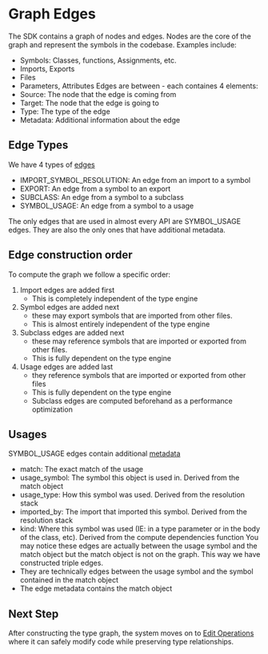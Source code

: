 # Graph Edges

The SDK contains a graph of nodes and edges.
Nodes are the core of the graph and represent the symbols in the codebase. Examples include:

- Symbols: Classes, functions, Assignments, etc.
- Imports, Exports
- Files
- Parameters, Attributes
  Edges are between - each containes 4 elements:
- Source: The node that the edge is coming from
- Target: The node that the edge is going to
- Type: The type of the edge
- Metadata: Additional information about the edge

## Edge Types

We have 4 types of [edges](../src/codegen/sdk/enums.py#L10)

- IMPORT_SYMBOL_RESOLUTION: An edge from an import to a symbol
- EXPORT: An edge from a symbol to an export
- SUBCLASS: An edge from a symbol to a subclass
- SYMBOL_USAGE: An edge from a symbol to a usage

The only edges that are used in almost every API are SYMBOL_USAGE edges. They are also the only ones that have additional metadata.

## Edge construction order

To compute the graph we follow a specific order:

1. Import edges are added first
   - This is completely independent of the type engine
1. Symbol edges are added next
   - these may export symbols that are imported from other files.
   - This is almost entirely independent of the type engine
1. Subclass edges are added next
   - these may reference symbols that are imported or exported from other files.
   - This is fully dependent on the type engine
1. Usage edges are added last
   - they reference symbols that are imported or exported from other files
   - This is fully dependent on the type engine
   - Subclass edges are computed beforehand as a performance optimization

## Usages

SYMBOL_USAGE edges contain additional [metadata](../src/codegen/sdk/core/dataclasses/usage.py)

- match: The exact match of the usage
- usage_symbol: The symbol this object is used in. Derived from the match object
- usage_type: How this symbol was used. Derived from the resolution stack
- imported_by: The import that imported this symbol. Derived from the resolution stack
- kind: Where this symbol was used (IE: in a type parameter or in the body of the class, etc). Derived from the compute dependencies function
  You may notice these edges are actually between the usage symbol and the match object but the match object is not on the graph. This way we have constructed triple edges.
- They are technically edges between the usage symbol and the symbol contained in the match object
- The edge metadata contains the match object

## Next Step

After constructing the type graph, the system moves on to [Edit Operations](../5.%20performing-edits/A.%20Edit%20Operations.md) where it can safely modify code while preserving type relationships.
